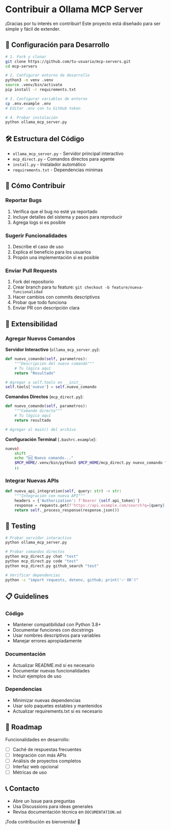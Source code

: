 # Contribuir a Ollama MCP Server

¡Gracias por tu interés en contribuir! Este proyecto está diseñado para ser simple y fácil de extender.

## 🚀 Configuración para Desarrollo

```bash
# 1. Fork y clonar
git clone https://github.com/tu-usuario/mcp-servers.git
cd mcp-servers

# 2. Configurar entorno de desarrollo
python3 -m venv .venv
source .venv/bin/activate
pip install -r requirements.txt

# 3. Configurar variables de entorno
cp .env.example .env
# Editar .env con tu GitHub token

# 4. Probar instalación
python ollama_mcp_server.py
```

## 🛠️ Estructura del Código

- `ollama_mcp_server.py` - Servidor principal interactivo
- `mcp_direct.py` - Comandos directos para agente
- `install.py` - Instalador automático
- `requirements.txt` - Dependencias mínimas

## 📝 Cómo Contribuir

### Reportar Bugs
1. Verifica que el bug no esté ya reportado
2. Incluye detalles del sistema y pasos para reproducir
3. Agrega logs si es posible

### Sugerir Funcionalidades
1. Describe el caso de uso
2. Explica el beneficio para los usuarios
3. Propón una implementación si es posible

### Enviar Pull Requests
1. Fork del repositorio
2. Crear branch para tu feature: `git checkout -b feature/nueva-funcionalidad`
3. Hacer cambios con commits descriptivos
4. Probar que todo funciona
5. Enviar PR con descripción clara

## 🔧 Extensibilidad

### Agregar Nuevos Comandos

**Servidor Interactivo** (`ollama_mcp_server.py`):
```python
def nuevo_comando(self, parametros):
    """Descripción del nuevo comando"""
    # Tu lógica aquí
    return "Resultado"

# Agregar a self.tools en __init__
self.tools['nuevo'] = self.nuevo_comando
```

**Comandos Directos** (`mcp_direct.py`):
```python
def nuevo_comando(self, parametros):
    """Comando directo"""
    # Tu lógica aquí
    return resultado

# Agregar al main() del archivo
```

**Configuración Terminal** (`.bashrc.example`):
```bash
nuevo)
    shift
    echo "🆕 Nuevo comando..."
    $MCP_HOME/.venv/bin/python3 $MCP_HOME/mcp_direct.py nuevo_comando "$@"
    ;;
```

### Integrar Nuevas APIs

```python
def nueva_api_integration(self, query: str) -> str:
    """Integración con nueva API"""
    headers = {'Authorization': f'Bearer {self.api_token}'}
    response = requests.get(f'https://api.example.com/search?q={query}', headers=headers)
    return self._process_response(response.json())
```

## 🧪 Testing

```bash
# Probar servidor interactivo
python ollama_mcp_server.py

# Probar comandos directos
python mcp_direct.py chat "test"
python mcp_direct.py code "test"
python mcp_direct.py github_search "test"

# Verificar dependencias
python -c "import requests, dotenv, github; print('✅ OK')"
```

## 📋 Guidelines

### Código
- Mantener compatibilidad con Python 3.8+
- Documentar funciones con docstrings
- Usar nombres descriptivos para variables
- Manejar errores apropiadamente

### Documentación
- Actualizar README.md si es necesario
- Documentar nuevas funcionalidades
- Incluir ejemplos de uso

### Dependencias
- Minimizar nuevas dependencias
- Usar solo paquetes estables y mantenidos
- Actualizar requirements.txt si es necesario

## 🎯 Roadmap

Funcionalidades en desarrollo:
- [ ] Caché de respuestas frecuentes
- [ ] Integración con más APIs
- [ ] Análisis de proyectos completos
- [ ] Interfaz web opcional
- [ ] Métricas de uso

## 📞 Contacto

- Abre un Issue para preguntas
- Usa Discussions para ideas generales
- Revisa documentación técnica en `DOCUMENTATION.md`

¡Toda contribución es bienvenida! 🎉
